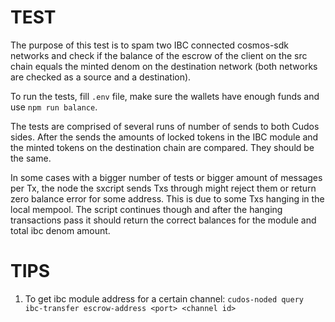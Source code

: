 # TEST
The purpose of this test is to spam two IBC connected cosmos-sdk networks and check if the balance of the escrow of the client on the src chain equals the minted denom on the destination network (both networks are checked as a source and a destination).

To run the tests, fill `.env` file, make sure the wallets have enough funds and use `npm run balance`.

The tests are comprised of several runs of number of sends to both Cudos sides. After the sends the amounts of locked tokens in the IBC module and the minted tokens on the destination chain are compared. They should be the same.

In some cases with a bigger number of tests or bigger amount of messages per Tx, the node the sxcript sends Txs through might reject them or return zero balance error for some address. This is due to some Txs hanging in the local mempool. The script continues though and after the hanging transactions pass it should return the correct balances for the module and total ibc denom amount.

# TIPS
1. To get ibc module address for a certain channel: 
`cudos-noded query ibc-transfer escrow-address <port> <channel id>`
